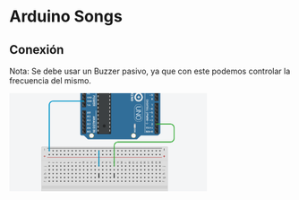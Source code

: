 # Arduino Songs

## Conexión
Nota: Se debe usar un Buzzer pasivo, ya que con este podemos controlar la frecuencia del mismo.

<img src="/img/conexionBuzzerPasivo.png" alt="Conexión de Buzzer" width="70%">

